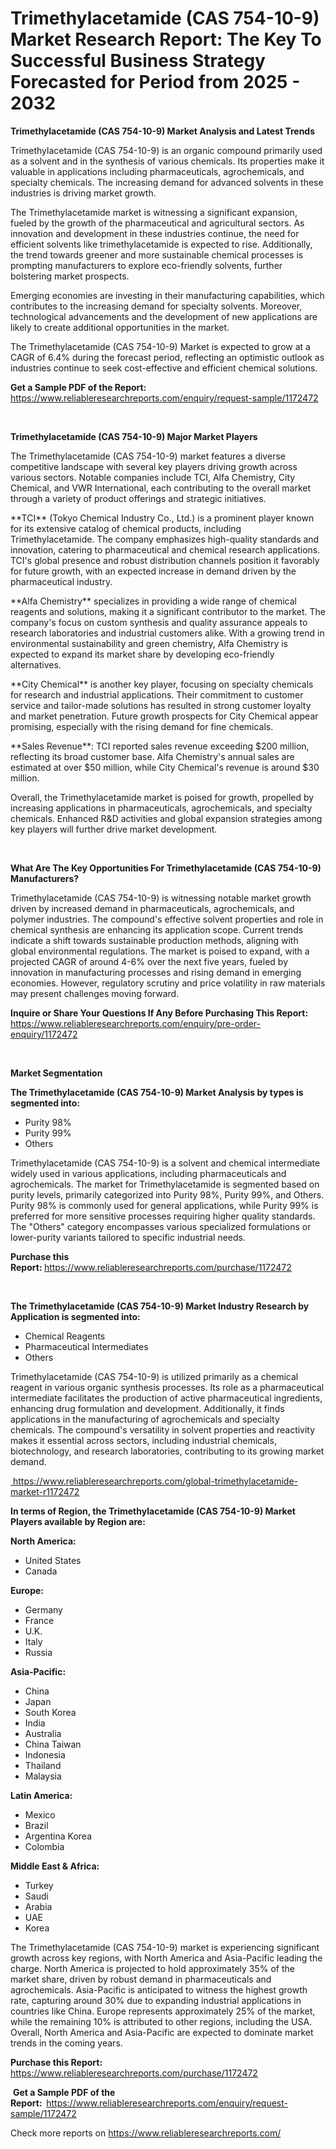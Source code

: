 <p><h1>Trimethylacetamide (CAS 754-10-9) Market Research Report: The Key To Successful Business Strategy Forecasted for Period from 2025 - 2032</h1></p><p><strong>Trimethylacetamide (CAS 754-10-9) Market Analysis and Latest Trends</strong></p>
<p><p>Trimethylacetamide (CAS 754-10-9) is an organic compound primarily used as a solvent and in the synthesis of various chemicals. Its properties make it valuable in applications including pharmaceuticals, agrochemicals, and specialty chemicals. The increasing demand for advanced solvents in these industries is driving market growth.</p><p>The Trimethylacetamide market is witnessing a significant expansion, fueled by the growth of the pharmaceutical and agricultural sectors. As innovation and development in these industries continue, the need for efficient solvents like trimethylacetamide is expected to rise. Additionally, the trend towards greener and more sustainable chemical processes is prompting manufacturers to explore eco-friendly solvents, further bolstering market prospects.</p><p>Emerging economies are investing in their manufacturing capabilities, which contributes to the increasing demand for specialty solvents. Moreover, technological advancements and the development of new applications are likely to create additional opportunities in the market.</p><p>The Trimethylacetamide (CAS 754-10-9) Market is expected to grow at a CAGR of 6.4% during the forecast period, reflecting an optimistic outlook as industries continue to seek cost-effective and efficient chemical solutions.</p></p>
<p><strong>Get a Sample PDF of the Report:&nbsp;</strong> <a href="https://www.reliableresearchreports.com/enquiry/request-sample/1172472?utm_campaign=3131&utm_medium=2&utm_source=Github&utm_content=ia&utm_term=03042025&utm_id=trimethylacetamide-cas-754-10-9">https://www.reliableresearchreports.com/enquiry/request-sample/1172472</a></p>
<p>&nbsp;</p>
<p><strong>Trimethylacetamide (CAS 754-10-9) Major Market Players</strong></p>
<p><p>The Trimethylacetamide (CAS 754-10-9) market features a diverse competitive landscape with several key players driving growth across various sectors. Notable companies include TCI, Alfa Chemistry, City Chemical, and VWR International, each contributing to the overall market through a variety of product offerings and strategic initiatives.</p><p>**TCI** (Tokyo Chemical Industry Co., Ltd.) is a prominent player known for its extensive catalog of chemical products, including Trimethylacetamide. The company emphasizes high-quality standards and innovation, catering to pharmaceutical and chemical research applications. TCI's global presence and robust distribution channels position it favorably for future growth, with an expected increase in demand driven by the pharmaceutical industry.</p><p>**Alfa Chemistry** specializes in providing a wide range of chemical reagents and solutions, making it a significant contributor to the market. The company's focus on custom synthesis and quality assurance appeals to research laboratories and industrial customers alike. With a growing trend in environmental sustainability and green chemistry, Alfa Chemistry is expected to expand its market share by developing eco-friendly alternatives.</p><p>**City Chemical** is another key player, focusing on specialty chemicals for research and industrial applications. Their commitment to customer service and tailor-made solutions has resulted in strong customer loyalty and market penetration. Future growth prospects for City Chemical appear promising, especially with the rising demand for fine chemicals.</p><p>**Sales Revenue**: TCI reported sales revenue exceeding $200 million, reflecting its broad customer base. Alfa Chemistry's annual sales are estimated at over $50 million, while City Chemical's revenue is around $30 million.</p><p>Overall, the Trimethylacetamide market is poised for growth, propelled by increasing applications in pharmaceuticals, agrochemicals, and specialty chemicals. Enhanced R&D activities and global expansion strategies among key players will further drive market development.</p></p>
<p>&nbsp;</p>
<p><strong>What Are The Key Opportunities For Trimethylacetamide (CAS 754-10-9) Manufacturers?</strong></p>
<p><p>Trimethylacetamide (CAS 754-10-9) is witnessing notable market growth driven by increased demand in pharmaceuticals, agrochemicals, and polymer industries. The compound's effective solvent properties and role in chemical synthesis are enhancing its application scope. Current trends indicate a shift towards sustainable production methods, aligning with global environmental regulations. The market is poised to expand, with a projected CAGR of around 4-6% over the next five years, fueled by innovation in manufacturing processes and rising demand in emerging economies. However, regulatory scrutiny and price volatility in raw materials may present challenges moving forward.</p></p>
<p><strong>Inquire or Share Your Questions If Any Before Purchasing This Report:</strong> <a href="https://www.reliableresearchreports.com/enquiry/pre-order-enquiry/1172472?utm_campaign=3131&utm_medium=2&utm_source=Github&utm_content=ia&utm_term=03042025&utm_id=trimethylacetamide-cas-754-10-9">https://www.reliableresearchreports.com/enquiry/pre-order-enquiry/1172472</a></p>
<p>&nbsp;</p>
<p><strong>Market Segmentation</strong></p>
<p><strong>The Trimethylacetamide (CAS 754-10-9) Market Analysis by types is segmented into:</strong></p>
<p><ul><li>Purity 98%</li><li>Purity 99%</li><li>Others</li></ul></p>
<p><p>Trimethylacetamide (CAS 754-10-9) is a solvent and chemical intermediate widely used in various applications, including pharmaceuticals and agrochemicals. The market for Trimethylacetamide is segmented based on purity levels, primarily categorized into Purity 98%, Purity 99%, and Others. Purity 98% is commonly used for general applications, while Purity 99% is preferred for more sensitive processes requiring higher quality standards. The "Others" category encompasses various specialized formulations or lower-purity variants tailored to specific industrial needs.</p></p>
<p><strong>Purchase this Report:&nbsp;</strong><a href="https://www.reliableresearchreports.com/purchase/1172472?utm_campaign=3131&utm_medium=2&utm_source=Github&utm_content=ia&utm_term=03042025&utm_id=trimethylacetamide-cas-754-10-9">https://www.reliableresearchreports.com/purchase/1172472</a></p>
<p>&nbsp;</p>
<p><strong>The Trimethylacetamide (CAS 754-10-9) Market Industry Research by Application is segmented into:</strong></p>
<p><ul><li>Chemical Reagents</li><li>Pharmaceutical Intermediates</li><li>Others</li></ul></p>
<p><p>Trimethylacetamide (CAS 754-10-9) is utilized primarily as a chemical reagent in various organic synthesis processes. Its role as a pharmaceutical intermediate facilitates the production of active pharmaceutical ingredients, enhancing drug formulation and development. Additionally, it finds applications in the manufacturing of agrochemicals and specialty chemicals. The compound's versatility in solvent properties and reactivity makes it essential across sectors, including industrial chemicals, biotechnology, and research laboratories, contributing to its growing market demand.</p></p>
<p><a href="https://www.reliableresearchreports.com/global-trimethylacetamide-market-r1172472?utm_campaign=3131&utm_medium=2&utm_source=Github&utm_content=ia&utm_term=03042025&utm_id=trimethylacetamide-cas-754-10-9">&nbsp;https://www.reliableresearchreports.com/global-trimethylacetamide-market-r1172472</a></p>
<p><strong>In terms of Region, the Trimethylacetamide (CAS 754-10-9) Market Players available by Region are:</strong></p>
<p>
    <p> <strong> North America: </strong>
        <ul>
            <li>United States</li>
            <li>Canada</li>
        </ul>
        </p> 
    <p> <strong> Europe: </strong>
        <ul>
            <li>Germany</li>
            <li>France</li>
            <li>U.K.</li>
            <li>Italy</li>
            <li>Russia</li>
        </ul>
        </p> 
    <p> <strong> Asia-Pacific: </strong>
        <ul>
            <li>China</li>
            <li>Japan</li>
            <li>South Korea</li>
            <li>India</li>
            <li>Australia</li>
            <li>China Taiwan</li>
            <li>Indonesia</li>
            <li>Thailand</li>
            <li>Malaysia</li>
        </ul>
        </p> 
    <p> <strong> Latin America: </strong>
        <ul>
            <li>Mexico</li>
            <li>Brazil</li>
            <li>Argentina Korea</li>
            <li>Colombia</li>
        </ul>
        </p> 
    <p> <strong> Middle East & Africa: </strong>
        <ul>
            <li>Turkey</li>
            <li>Saudi</li>
            <li>Arabia</li>
            <li>UAE</li>
            <li>Korea</li>
        </ul>
    </p>
    </p>
<p><p>The Trimethylacetamide (CAS 754-10-9) market is experiencing significant growth across key regions, with North America and Asia-Pacific leading the charge. North America is projected to hold approximately 35% of the market share, driven by robust demand in pharmaceuticals and agrochemicals. Asia-Pacific is anticipated to witness the highest growth rate, capturing around 30% due to expanding industrial applications in countries like China. Europe represents approximately 25% of the market, while the remaining 10% is attributed to other regions, including the USA. Overall, North America and Asia-Pacific are expected to dominate market trends in the coming years.</p></p>
<p><strong>Purchase this Report: </strong><a href="https://www.reliableresearchreports.com/purchase/1172472?utm_campaign=3131&utm_medium=2&utm_source=Github&utm_content=ia&utm_term=03042025&utm_id=trimethylacetamide-cas-754-10-9">https://www.reliableresearchreports.com/purchase/1172472</a></p>
<p>&nbsp;<strong>Get a Sample PDF of the Report:&nbsp;&nbsp;</strong><a href="https://www.reliableresearchreports.com/enquiry/request-sample/1172472?utm_campaign=3131&utm_medium=2&utm_source=Github&utm_content=ia&utm_term=03042025&utm_id=trimethylacetamide-cas-754-10-9">https://www.reliableresearchreports.com/enquiry/request-sample/1172472</a></p>
<p><strong></strong></p>
<p>Check more reports on <a href="https://www.reliableresearchreports.com/?utm_campaign=3131&utm_medium=2&utm_source=Github&utm_content=ia&utm_term=03042025&utm_id=trimethylacetamide-cas-754-10-9">https://www.reliableresearchreports.com/</a></p>
